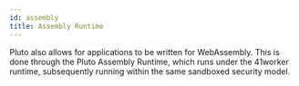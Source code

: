 ```yaml
---
id: assembly
title: Assembly Runtime
---
```


Pluto also allows for applications to be written for WebAssembly. 
This is done through the Pluto Assembly Runtime, which runs under the 41worker runtime, subsequently running within the same sandboxed security model.